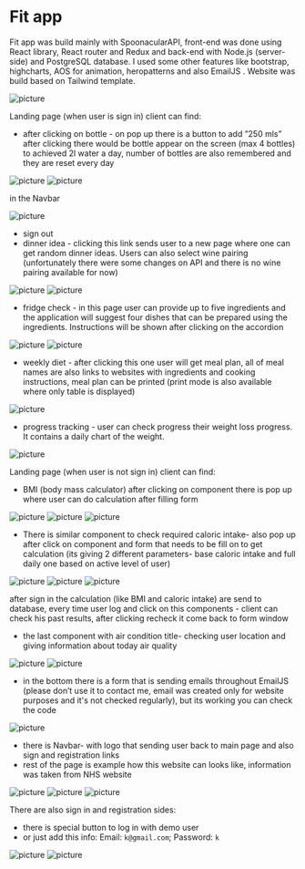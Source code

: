 Fit app
=======

Fit app was build mainly with SpoonacularAPI, front-end was done using React library, React router and Redux and back-end with Node.js (server-side) and PostgreSQL database. I used some other features like bootstrap, highcharts, AOS for animation, heropatterns and also EmailJS
. Website was build based on Tailwind template. 

![picture](img/main-page.png)

Landing page (when user is sign in) client can find:
* after clicking on bottle - on pop up there is a button to add ”250 mls” after clicking there would be bottle appear on the screen (max 4 bottles) to achieved 2l water a day, number of bottles are also remembered and they are reset every day

![picture](img/bottle-click.png)
![picture](img/bottle-top.png)

in the Navbar

![picture](img/navbar.png)

* sign out
* dinner idea - clicking this link sends user to a new page where one can get random dinner ideas. Users can also select wine pairing (unfortunately there were some changes on API and there is no wine pairing available for now)

![picture](img/dinner-pre.png)
![picture](img/dinner-post.png)

* fridge check - in this page user can provide up to five ingredients and the application will suggest four dishes that can be prepared using the ingredients.
Instructions will be shown after clicking on the accordion

![picture](img/fridge-pre.png)
![picture](img/fridge-post.png)

* weekly diet - after clicking this one user will get meal plan, all of meal names are also links to websites with ingredients and cooking instructions, meal plan can be printed (print mode is also available where only table is displayed)

![picture](img/meal.png)

* progress tracking - user can check progress their weight loss progress.
It contains a daily chart of the weight.

![picture](img/track.png)

Landing page (when user is not sign in) client can find:
* BMI (body mass calculator) after clicking on component there is pop up where user can do calculation after filling form

![picture](img/bmi-click.png)
![picture](img/bmi-pre.png)
![picture](img/bmi-after.png)

* There is similar component to check required caloric intake- also pop up after click on component and form that needs to be fill on to get calculation (its giving 2 different parameters- base caloric intake and full daily one based on active level of user)

![picture](img/caloric-pre.png)
![picture](img/caloric-pre.png)
![picture](img/caloric-post.png)

after sign in the calculation (like BMI and caloric intake) are send to database, every time user log and click on this components - client can check his past results, after clicking recheck it come back to form window

* the last component with air condition title- checking user location and giving information about today air quality

![picture](img/air-click.png)
![picture](img/air-top.png)

* in the bottom there is a form that is sending emails throughout EmailJS
 (please don’t use it to contact me, email was created only for website purposes and it's not checked regularly), but its working you can check the code

![picture](img/form.png)

* there is Navbar- with logo that sending user back to main page and also sign and registration links
* rest of the page is example how this website can looks like, information was taken from NHS website

![picture](img/page1.png)
![picture](img/page2.png)
![picture](img/page3.png)


There are also sign in and registration sides:
* there is special button to log in with demo user
* or just add this info: Email: `k@gmail.com`; Password: `k`

![picture](img/log.png)
![picture](img/reg.png)


